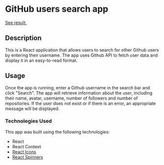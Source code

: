 # GitHub users search app

[See result.](https://tsybko22.github.io/gh-users-search/)

## Description

This is a React application that allows users to search for other Github users by entering their username. The app uses Github API to fetch user data and display it in an easy-to-read format.

## Usage

Once the app is running, enter a Github username in the search bar and click "Search". The app will retrieve information about the user, including their name, avatar, username, number of followers and number of repositories. If the user does not exist or if there is an error, an appropriate message will be displayed.

### Technologies Used

This app was built using the following technologies:

- React
- React Context
- [React Icons](https://github.com/react-icons/react-icons)
- [React Spinners](https://github.com/davidhu2000/react-spinners)

